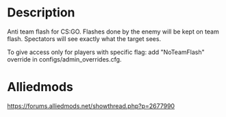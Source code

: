 # Description
Anti team flash for CS:GO. Flashes done by the enemy will be kept on team flash. Spectators will see exactly what the target sees.

To give access only for players with specific flag: add "NoTeamFlash" override in configs/admin_overrides.cfg.

# Alliedmods
https://forums.alliedmods.net/showthread.php?p=2677990
